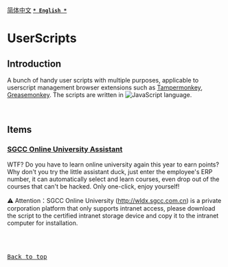 [<kbd>简体中文</kbd>](https://github.com/francis-zhao/userscripts#readme "读我")
[<kbd>**`* English *`**</kbd>](https://github.com/francis-zhao/userscripts/blob/master/README.en.md "Readme")

# UserScripts

## Introduction

A bunch of handy user scripts with multiple purposes, applicable to userscript management browser extensions such as [Tampermonkey](https://www.tampermonkey.net/ "Tampermonkey"), [Greasemonkey](https://www.greasespot.net/ "Greasemonkey"). The scripts are written in ![JavaScript](https://img.shields.io/github/languages/top/francis-zhao/userscripts?style=flat-square) language.

<br>

## Items

### [SGCC Online University Assistant](https://github.com/francis-zhao/userscripts/blob/master/src/js/sgcc-online-university-assistant.user.js)

WTF? Do you have to learn online university again this year to earn points? Why don't you try the little assistant duck, just enter the employee's ERP number, it can automatically select and learn courses, even drop out of the courses that can't be hacked. Only one-click, enjoy yourself!

⚠ Attention：SGCC Online University (http://wldx.sgcc.com.cn) is a private corporation platform that only supports intranet access, please download the script to the certified intranet storage device and copy it to the intranet computer for installation.

<br>
<br>

[<kbd>Back to top</kbd>](# "Back to top")
